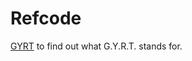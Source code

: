 # Refcode

[GYRT](https://refcode.org/swapkown%20on%20GYRT.html) to find out what G.Y.R.T. stands for. 
